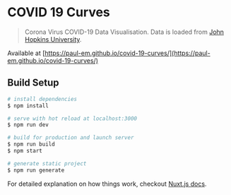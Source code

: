 # COVID 19 Curves

> Corona Virus COVID-19 Data Visualisation. Data is loaded from [John Hopkins University](https://github.com/CSSEGISandData/COVID-19).

Available at [https://paul-em.github.io/covid-19-curves/](https://paul-em.github.io/covid-19-curves/)

## Build Setup

``` bash
# install dependencies
$ npm install

# serve with hot reload at localhost:3000
$ npm run dev

# build for production and launch server
$ npm run build
$ npm start

# generate static project
$ npm run generate
```

For detailed explanation on how things work, checkout [Nuxt.js docs](https://nuxtjs.org).
